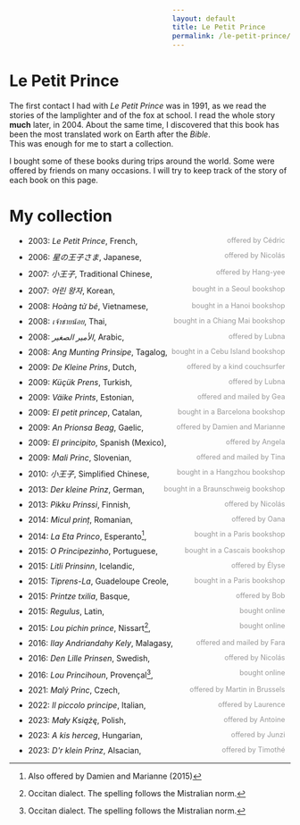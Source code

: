 ```yaml
---
layout: default
title: Le Petit Prince
permalink: /le-petit-prince/
---
```


<style type="text/css">
code {
  font-family: inherit;
  color: #999;
  font-size: 90%;
  float: right
}
li {
  margin: 10px;
}
</style>

# Le Petit Prince

The first contact I had with _Le Petit Prince_ was in 1991, as we read the stories of the lamplighter and of the fox at school. I read the whole story **much** later, in 2004. About the same time, I discovered that this book has been the most translated work on Earth after the _Bible_.  
This was enough for me to start a collection.

I bought some of these books during trips around the world. Some were offered by friends on many occasions. I will try to keep track of the story of each book on this page.

# My collection

- 2003: _Le Petit Prince_, French, `offered by Cédric`
- 2006: _星の王子さま_, Japanese, `offered by Nicolás`
- 2007: _小王子_, Traditional Chinese, `offered by Hang-yee`
- 2007: _어린 왕자_, Korean, `bought in a Seoul bookshop`
- 2008: _Hoàng tử bé_, Vietnamese, `bought in a Hanoi bookshop`
- 2008: _เจ้าชายน้อย_, Thai, `bought in a Chiang Mai bookshop`
- 2008: _الأمير الصغير_, Arabic, `offered by Lubna`
- 2008: _Ang Munting Prinsipe_, Tagalog, `bought in a Cebu Island bookshop`
- 2009: _De Kleine Prins_, Dutch, `offered by a kind couchsurfer`
- 2009: _Küçük Prens_, Turkish, `offered by Lubna`
- 2009: _Väike Prints_, Estonian, `offered and mailed by Gea`
- 2009: _El petit princep_, Catalan, `bought in a Barcelona bookshop`
- 2009: _An Prionsa Beag_, Gaelic, `offered by Damien and Marianne`
- 2009: _El principito_, Spanish (Mexico), `offered by Angela`
- 2009: _Mali Princ_, Slovenian, `offered and mailed by Tina`
- 2010: _小王子_, Simplified Chinese, `bought in a Hangzhou bookshop`
- 2013: _Der kleine Prinz_, German, `bought in a Braunschweig bookshop`
- 2013: _Pikku Prinssi_, Finnish, `offered by Nicolás`
- 2014: _Micul prinț_, Romanian, `offered by Oana`
- 2014: _La Eta Princo_, Esperanto[^1], `bought in a Paris bookshop`
- 2015: _O Principezinho_, Portuguese, `bought in a Cascais bookshop`
- 2015: _Litli Prinsinn_, Icelandic, `offered by Élyse`
- 2015: _Tiprens-La_, Guadeloupe Creole, `bought in a Paris bookshop`
- 2015: _Printze txilia_, Basque, `offered by Bob`
- 2015: _Regulus_, Latin, `bought online`
- 2015: _Lou pichin prince_, Nissart[^2], `bought online`
- 2016: _Ilay Andriandahy Kely_, Malagasy, `offered and mailed by Fara`
- 2016: _Den Lille Prinsen_, Swedish, `offered by Nicolás`
- 2016: _Lou Princihoun_, Provençal[^2], `bought online`
- 2021: _Malý Princ_, Czech, `offered by Martin in Brussels`
- 2022: _Il piccolo principe_, Italian, `offered by Laurence`
- 2023: _Mały Książę_, Polish, `offered by Antoine`
- 2023: _A kis herceg_, Hungarian, `offered by Junzi`
- 2023: _D'r klein Prinz_, Alsacian, `offered by Timothé`

[^1]: Also offered by Damien and Marianne (2015)
[^2]: Occitan dialect. The spelling follows the Mistralian norm.
[^3]: Occitan dialect. The spelling follows the classical norm.
